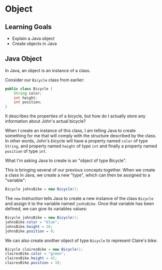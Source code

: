 # Object

## Learning Goals

- Explain a Java object
- Create objects in Java


## Java Object

In Java, an object is an instance of a class. 

Consider our `Bicycle` class from earlier: 

```java 
public class Bicycle {
    String color; 
    int height; 
    int position; 
} 
```

It describes the properties of a bicycle, but how do I actually store any information about John's actual bicycle? 

When I create an instance of this class, I am telling Java to create something for me that will comply with the structure 
described by the class. In other words, John's bicycle will have a property named `color` of type `String`, and property named 
`height` of type `int` and finally a property named `position` of type `int`. 

What I'm asking Java to create is an "object of type Bicycle". 

This is bringing several of our previous concepts together. When we create a class in Java, we create a new "type", which can 
then be assigned to a "variable": 

```java 
Bicycle johnsBike = new Bicycle(); 
```

The `new` instruction tells Java to create a new instance of the class `Bicycle` and assign it to the variable named `jonhsBike`. 
Once that variable has been defined, we can give its variables values: 

```java 
Bicycle johnsBike = new Bicycle(); 
johnsBike.color = "blue"; 
johnsBike.height = 36; 
johnsBike.position = 0;  
```

We can also create another object of type `Bicycle` to represent Claire's bike: 

```java 
Bicycle clairesBike = new Bicycle(); 
clairesBike.color = "green"; 
clairesBike.height = 42; 
clairesBike.position = 10;  
```
